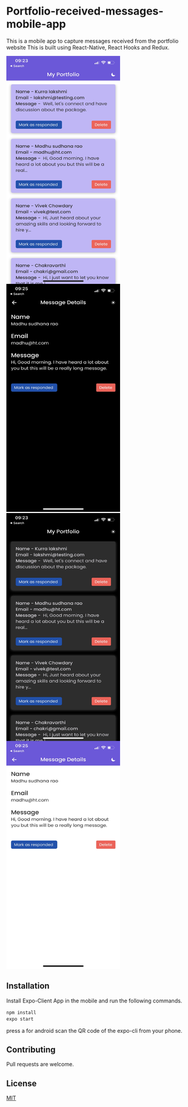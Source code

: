 # Portfolio-received-messages-mobile-app

This is a mobile app to capture messages received from the portfolio website
This is built using React-Native, React Hooks and Redux.

<img align="left" src="https://github.com/ChakravarthiChowdary/Portfolio-received-messages-mobile-app/blob/master/assets/images/app1.JPG" width="300" height="600" />

<img src="https://github.com/ChakravarthiChowdary/Portfolio-received-messages-mobile-app/blob/master/assets/images/app2.JPG" width="300" height="600" />

<img align="left" src="https://github.com/ChakravarthiChowdary/Portfolio-received-messages-mobile-app/blob/master/assets/images/app3.JPG" width="300" height="600" />

<img  src="https://github.com/ChakravarthiChowdary/Portfolio-received-messages-mobile-app/blob/master/assets/images/app4.JPG" width="300" height="600" />

## Installation

Install Expo-Client App in the mobile and run the following commands.

```bash
npm install
expo start
```

press a for android
scan the QR code of the expo-cli from your phone.

## Contributing

Pull requests are welcome.

## License

[MIT](https://choosealicense.com/licenses/mit/)
